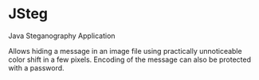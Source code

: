 # JSteg
Java Steganography Application

Allows hiding a message in an image file using practically unnoticeable color shift in a few pixels.
Encoding of the message can also be protected with a password.
